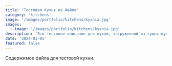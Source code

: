 ```yaml
---
title: 'Тестовая Кухня из Файла'
category: 'kitchens'
image: '/images/portfolio/kitchens/kyxnia.jpg'
images:
  - image: '/images/portfolio/kitchens/kyxnia.jpg'
description: 'Это тестовое описание для кухни, загруженной из существующего файла. Проверяем отображение.'
date: '2024-01-05'
featured: false
---
```


Содержимое файла для тестовой кухни.
